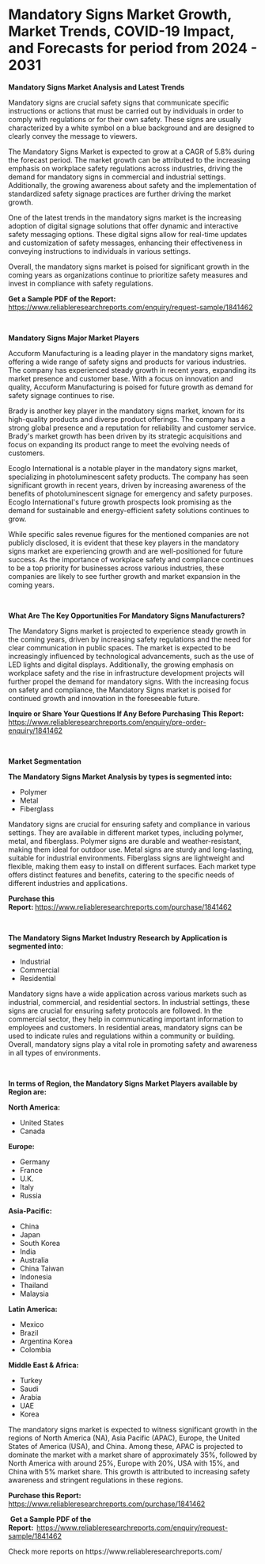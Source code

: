 <p><h1>Mandatory Signs Market Growth, Market Trends, COVID-19 Impact, and Forecasts for period from 2024 - 2031</h1></p><p><strong>Mandatory Signs Market Analysis and Latest Trends</strong></p>
<p><p>Mandatory signs are crucial safety signs that communicate specific instructions or actions that must be carried out by individuals in order to comply with regulations or for their own safety. These signs are usually characterized by a white symbol on a blue background and are designed to clearly convey the message to viewers.</p><p>The Mandatory Signs Market is expected to grow at a CAGR of 5.8% during the forecast period. The market growth can be attributed to the increasing emphasis on workplace safety regulations across industries, driving the demand for mandatory signs in commercial and industrial settings. Additionally, the growing awareness about safety and the implementation of standardized safety signage practices are further driving the market growth.</p><p>One of the latest trends in the mandatory signs market is the increasing adoption of digital signage solutions that offer dynamic and interactive safety messaging options. These digital signs allow for real-time updates and customization of safety messages, enhancing their effectiveness in conveying instructions to individuals in various settings.</p><p>Overall, the mandatory signs market is poised for significant growth in the coming years as organizations continue to prioritize safety measures and invest in compliance with safety regulations.</p></p>
<p><strong>Get a Sample PDF of the Report:&nbsp;</strong> <a href="https://www.reliableresearchreports.com/enquiry/request-sample/1841462">https://www.reliableresearchreports.com/enquiry/request-sample/1841462</a></p>
<p>&nbsp;</p>
<p><strong>Mandatory Signs Major Market Players</strong></p>
<p><p>Accuform Manufacturing is a leading player in the mandatory signs market, offering a wide range of safety signs and products for various industries. The company has experienced steady growth in recent years, expanding its market presence and customer base. With a focus on innovation and quality, Accuform Manufacturing is poised for future growth as demand for safety signage continues to rise.</p><p>Brady is another key player in the mandatory signs market, known for its high-quality products and diverse product offerings. The company has a strong global presence and a reputation for reliability and customer service. Brady's market growth has been driven by its strategic acquisitions and focus on expanding its product range to meet the evolving needs of customers.</p><p>Ecoglo International is a notable player in the mandatory signs market, specializing in photoluminescent safety products. The company has seen significant growth in recent years, driven by increasing awareness of the benefits of photoluminescent signage for emergency and safety purposes. Ecoglo International's future growth prospects look promising as the demand for sustainable and energy-efficient safety solutions continues to grow.</p><p>While specific sales revenue figures for the mentioned companies are not publicly disclosed, it is evident that these key players in the mandatory signs market are experiencing growth and are well-positioned for future success. As the importance of workplace safety and compliance continues to be a top priority for businesses across various industries, these companies are likely to see further growth and market expansion in the coming years.</p></p>
<p>&nbsp;</p>
<p><strong>What Are The Key Opportunities For Mandatory Signs Manufacturers?</strong></p>
<p><p>The Mandatory Signs market is projected to experience steady growth in the coming years, driven by increasing safety regulations and the need for clear communication in public spaces. The market is expected to be increasingly influenced by technological advancements, such as the use of LED lights and digital displays. Additionally, the growing emphasis on workplace safety and the rise in infrastructure development projects will further propel the demand for mandatory signs. With the increasing focus on safety and compliance, the Mandatory Signs market is poised for continued growth and innovation in the foreseeable future.</p></p>
<p><strong>Inquire or Share Your Questions If Any Before Purchasing This Report:</strong> <a href="https://www.reliableresearchreports.com/enquiry/pre-order-enquiry/1841462">https://www.reliableresearchreports.com/enquiry/pre-order-enquiry/1841462</a></p>
<p>&nbsp;</p>
<p><strong>Market Segmentation</strong></p>
<p><strong>The Mandatory Signs Market Analysis by types is segmented into:</strong></p>
<p><ul><li>Polymer</li><li>Metal</li><li>Fiberglass</li></ul></p>
<p><p>Mandatory signs are crucial for ensuring safety and compliance in various settings. They are available in different market types, including polymer, metal, and fiberglass. Polymer signs are durable and weather-resistant, making them ideal for outdoor use. Metal signs are sturdy and long-lasting, suitable for industrial environments. Fiberglass signs are lightweight and flexible, making them easy to install on different surfaces. Each market type offers distinct features and benefits, catering to the specific needs of different industries and applications.</p></p>
<p><strong>Purchase this Report:&nbsp;</strong><a href="https://www.reliableresearchreports.com/purchase/1841462">https://www.reliableresearchreports.com/purchase/1841462</a></p>
<p>&nbsp;</p>
<p><strong>The Mandatory Signs Market Industry Research by Application is segmented into:</strong></p>
<p><ul><li>Industrial</li><li>Commercial</li><li>Residential</li></ul></p>
<p><p>Mandatory signs have a wide application across various markets such as industrial, commercial, and residential sectors. In industrial settings, these signs are crucial for ensuring safety protocols are followed. In the commercial sector, they help in communicating important information to employees and customers. In residential areas, mandatory signs can be used to indicate rules and regulations within a community or building. Overall, mandatory signs play a vital role in promoting safety and awareness in all types of environments.</p></p>
<p>&nbsp;</p>
<p><strong>In terms of Region, the Mandatory Signs Market Players available by Region are:</strong></p>
<p>
    <p> <strong> North America: </strong>
        <ul>
            <li>United States</li>
            <li>Canada</li>
        </ul>
        </p> 
    <p> <strong> Europe: </strong>
        <ul>
            <li>Germany</li>
            <li>France</li>
            <li>U.K.</li>
            <li>Italy</li>
            <li>Russia</li>
        </ul>
        </p> 
    <p> <strong> Asia-Pacific: </strong>
        <ul>
            <li>China</li>
            <li>Japan</li>
            <li>South Korea</li>
            <li>India</li>
            <li>Australia</li>
            <li>China Taiwan</li>
            <li>Indonesia</li>
            <li>Thailand</li>
            <li>Malaysia</li>
        </ul>
        </p> 
    <p> <strong> Latin America: </strong>
        <ul>
            <li>Mexico</li>
            <li>Brazil</li>
            <li>Argentina Korea</li>
            <li>Colombia</li>
        </ul>
        </p> 
    <p> <strong> Middle East & Africa: </strong>
        <ul>
            <li>Turkey</li>
            <li>Saudi</li>
            <li>Arabia</li>
            <li>UAE</li>
            <li>Korea</li>
        </ul>
    </p>
    </p>
<p><p>The mandatory signs market is expected to witness significant growth in the regions of North America (NA), Asia Pacific (APAC), Europe, the United States of America (USA), and China. Among these, APAC is projected to dominate the market with a market share of approximately 35%, followed by North America with around 25%, Europe with 20%, USA with 15%, and China with 5% market share. This growth is attributed to increasing safety awareness and stringent regulations in these regions.</p></p>
<p><strong>Purchase this Report: </strong><a href="https://www.reliableresearchreports.com/purchase/1841462">https://www.reliableresearchreports.com/purchase/1841462</a></p>
<p>&nbsp;<strong>Get a Sample PDF of the Report:&nbsp;&nbsp;</strong><a href="https://www.reliableresearchreports.com/enquiry/request-sample/1841462">https://www.reliableresearchreports.com/enquiry/request-sample/1841462</a></p>
<p><strong></strong></p>
<p>Check more reports on https://www.reliableresearchreports.com/</p>